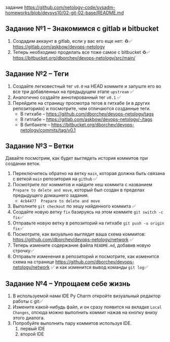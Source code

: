 задание https://github.com/netology-code/sysadm-homeworks/blob/devsys10/02-git-02-base/README.md

## Задание №1 – Знакомимся с gitlab и bitbucket 

1. Создадим аккаунт в gitlab, если у вас его еще нет: ♻✅ https://gitlab.com/askbow/devops-netology
2. Теперь необходимо проделать все тоже самое с bitbucket ♻✅ https://bitbucket.org/dborchev/devops-netology/src/main/

## Задание №2 – Теги

1. Создайте легковестный тег `v0.0` на HEAD коммите и запуште его во все три добавленных на предыдущем этапе `upstream` ✅ 
1. Аналогично создайте аннотированный тег `v0.1` ✅
1. Перейдите на страницу просмотра тегов в гитхабе (и в других репозиториях) и посмотрите, чем отличаются созданные теги. 
    * В гитхабе – https://github.com/dborchev/devops-netology/tags
    * В гитлабе – https://gitlab.com/askbow/devops-netology/-/tags
    * В битбакете – https://bitbucket.org/dborchev/devops-netology/commits/tag/v0.1

## Задание №3 – Ветки 

Давайте посмотрим, как будет выглядеть история коммитов при создании веток. 

1. Переключитесь обратно на ветку `main`, которая должна быть связана с веткой `main` репозитория на `github` ✅
2. Посмотрите лог коммитов и найдите хеш коммита с названием `Prepare to delete and move`, который был создан в пределах предыдущего домашнего задания. 
   + `4cb4477  Prepare to delete and move`
3. Выполните `git checkout` по хешу найденного коммита ✅
4. Создайте новую ветку `fix` базируясь на этом коммите `git switch -c fix`✅
5. Отправьте новую ветку в репозиторий на гитхабе `git push -u origin fix`✅
6. Посмотрите, как визуально выглядит ваша схема коммитов: https://github.com/dborchev/devops-netology/network ✅
7. Теперь измените содержание файла `README.md`, добавив новую строчку✅
8. Отправьте изменения в репозиторий и посмотрите, как изменится схема на странице https://github.com/dborchev/devops-netology/network  ✅
и как изменится вывод команды `git log`✅



## Задание №4 – Упрощаем себе жизнь

1. В используемой нами IDE Py Charm откройте визуальный редактор работы с git✅
2. Измените какой-нибудь файл, и он сразу появится на вкладке `Local Changes`, отсюда можно выполнить коммит нажав на кнопку внизу этого диалога. 
3. Попробуйте выполнить пару коммитов используя IDE. 
   1. первый IDE
   2. второй IDE